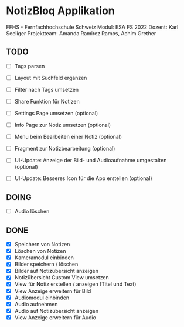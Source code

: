 # NotizBloq Applikation
FFHS - Fernfachhochschule Schweiz 
Modul: ESA FS 2022 
Dozent: Karl Seeliger 
Projektteam: Amanda Ramirez Ramos, Achim Grether


## TODO
- [ ] Tags parsen
- [ ] Layout mit Suchfeld ergänzen
- [ ] Filter nach Tags umsetzen
- [ ] Share Funktion für Notizen
- [ ] Settings Page umsetzen (optional)
- [ ] Info Page zur Notiz umsetzen (optional)
- [ ] Menu beim Bearbeiten einer Notiz (optional)
- [ ] Fragment zur Notizbearbeitung (optional)
- [ ] UI-Update: Anzeige der Bild- und Audioaufnahme umgestalten (optional)
- [ ] UI-Update: Besseres Icon für die App erstellen (optional)


## DOING
- [ ] Audio löschen


## DONE
- [x] Speichern von Notizen
- [x] Löschen von Notizen
- [x] Kameramodul einbinden
- [x] Bilder speichern / löschen
- [x] Bilder auf Notizübersicht anzeigen
- [x] Notizübersicht Custom View umsetzen
- [x] View für Notiz erstellen / anzeigen (Titel und Text)
- [x] View Anzeige erweitern für Bild
- [x] Audiomodul einbinden
- [x] Audio aufnehmen
- [x] Audio auf Notizübersicht anzeigen
- [x] View Anzeige erweitern für Audio
